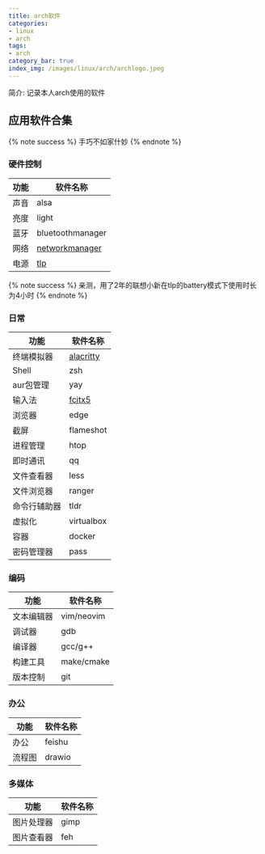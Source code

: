 ```yaml
---
title: arch软件
categories:
- linux
- arch
tags:
- arch
category_bar: true
index_img: /images/linux/arch/archlogo.jpeg
---
```

简介: 记录本人arch使用的软件
<!-- more -->
## 应用软件合集
{% note success %}
手巧不如家什妙
{% endnote %}
### 硬件控制
|  功能  |      软件名称     |
| ------ | ----------------- |
|  声音  |  alsa             |
|  亮度  |  light            |
|  蓝牙  |  bluetoothmanager |
|  网络  |  [networkmanager](https://wiki.archlinuxcn.org/wiki/NetworkManager)   |
|  电源  |  [tlp](https://linrunner.de/tlp/usage/index.html#start)              |
{% note success %}
亲测，用了2年的联想小新在tlp的battery模式下使用时长为4小时
{% endnote %}
### 日常
|     功能     |  软件名称  |
|------------- | ---------- |
| 终端模拟器   | [alacritty](https://alacritty.org/config-alacritty.html)  |
| Shell        | zsh        |
| aur包管理    | yay        |
| 输入法       | [fcitx5](https://wiki.archlinuxcn.org/wiki/Fcitx5)     |
| 浏览器       | edge       |
| 截屏         | flameshot  |
| 进程管理     | htop       |
| 即时通讯     | qq         |
| 文件查看器   | less       |
| 文件浏览器   | ranger     |
| 命令行辅助器 | tldr       |
| 虚拟化       | virtualbox |
| 容器         | docker     |
| 密码管理器   | pass       |
### 编码
|     功能     |  软件名称  |
|------------- | ---------- |
| 文本编辑器   | vim/neovim |
| 调试器       | gdb        |
| 编译器       | gcc/g++    |
| 构建工具     | make/cmake |
| 版本控制     | git        |
### 办公
|     功能     |  软件名称 |
|------------- | --------- |
| 办公         | feishu    |
| 流程图       | drawio    |
### 多媒体
|     功能     |  软件名称 |
|------------- | --------- |
| 图片处理器   | gimp      |
| 图片查看器   | feh       |
